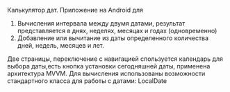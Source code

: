 Калькулятор дат. Приложение на Android для 
1) Вычисления интервала между двумя датами, результат представляется в днях, неделях, месяцах и годах (одновременно)
2) Добавление или вычитание из даты определенного количества дней, недель, месяцев и лет.

Две страницы, переключение с навигацией
спользуется календарь для выбора даты,есть кнопка установки сегодняшней даты, применена архитектура MVVM.
Для вычисления использованы возможности стандартного класса для работы с датами: LocalDate
